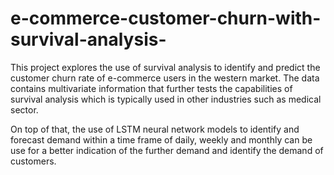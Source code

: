 # e-commerce-customer-churn-with-survival-analysis-

This project explores the use of survival analysis to identify and predict the customer churn rate of e-commerce users in the western market. The data contains multivariate information that further tests the capabilities of survival analysis which is typically used in other industries such as medical sector. 

On top of that, the use of LSTM neural network models to identify and forecast demand within a time frame of daily, weekly and monthly can be use for a better indication of the further demand and identify the demand of customers. 
